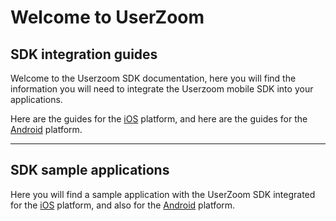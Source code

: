  # Welcome to UserZoom <!-- {docsify-ignore-all} -->

## SDK integration guides

 Welcome to the Userzoom SDK documentation, here you will find the information you will need to integrate the Userzoom mobile SDK into your applications.  

 Here are the guides for the [iOS][ios-sdk-guide] platform, and here are the guides for the [Android][android-sdk-guide] platform.  

----

## SDK sample applications
Here you will find a sample application with the UserZoom SDK integrated for the [iOS][ios-sample-guide] platform, and also for the [Android][android-sample-guide] platform.


[ios-sdk-guide]: ios/sdk-ios-quick-start.md
[android-sdk-guide]: android/sdk-android-quick-start.md
[ios-sample-guide]: ios/sample-ios.md
[android-sample-guide]: android/sample-android.md
